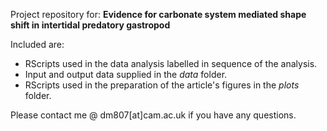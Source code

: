 Project repository for: 
**Evidence for carbonate system mediated shape shift in intertidal predatory gastropod**

Included are:
- RScripts used in the data analysis labelled in sequence of the analysis.
- Input and output data supplied in the *data* folder.
- RScripts used in the preparation of the article's figures in the *plots* folder.

Please contact me @ dm807[at]cam.ac.uk if you have any questions.

